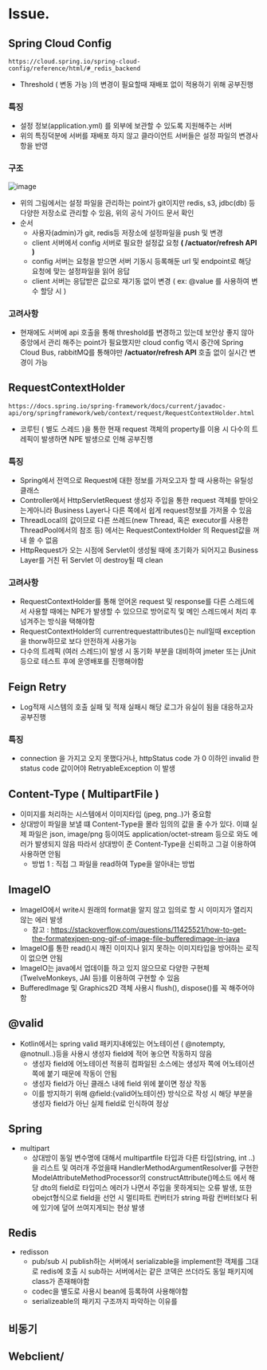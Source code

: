 
# Issue. 
  ## Spring Cloud Config
    https://cloud.spring.io/spring-cloud-config/reference/html/#_redis_backend
   * Threshold ( 변동 가능 )의 변경이 필요할때 재배포 없이 적용하기 위해 공부진행
   ### 특징
   *  설정 정보(application.yml) 를 외부에 보관할 수 있도록 지원해주는 서버
   *  위의 특징덕분에 서버를 재배포 하지 않고 클라이언트 서버들은 설정 파일의 변경사항을 반영
   ### 구조
   ![image](https://user-images.githubusercontent.com/33863965/174000923-51863060-071d-4ba0-892c-5f02292e4bf9.png)
   * 위의 그림에서는 설정 파일을 관리하는 point가 git이지만 redis, s3, jdbc(db) 등 다양한 저장소로 관리할 수 있음, 위의 공식 가이드 문서 확인
   * 순서
      + 사용자(admin)가 git, redis등 저장소에 설정파일을 push 및 변경
      + client 서버에서 config 서버로 필요한 설정값 요청 **( /actuator/refresh API )**
      + config 서버는 요청을 받으면 서버 기동시 등록해둔 url 및 endpoint로 해당 요청에 맞는 설정파일을 읽어 응답
      + client 서버는 응답받은 값으로 재기동 없이 변경 ( ex: @value 를 사용하여 변수 할당 시 )
    
   ### 고려사항
   * 현재에도 서버에 api 호출을 통해 threshold를 변경하고 있는데 보안상 좋지 않아 중앙에서 관리 해주는 point가 필요했지만 cloud config 역시 중간에 Spring Cloud Bus, rabbitMQ를 통해야만 **/actuator/refresh API** 호출 없이 실시간 변경이 가능

  ## RequestContextHolder
    https://docs.spring.io/spring-framework/docs/current/javadoc-api/org/springframework/web/context/request/RequestContextHolder.html
   * 코루틴 ( 별도 스레드 )을 통한 현재 request 객체의 property를 이용 시 다수의 트레픽이 발생하면 NPE 발생으로 인해 공부진행
   ### 특징
   *  Spring에서 전역으로 Request에 대한 정보를 가져오고자 할 때 사용하는 유틸성 클래스
   *  Controller에서 HttpServletRequest 생성자 주입을 통한 request 객체를 받아오는게아니라 Business Layer나 다른 쪽에서 쉽게 request정보를 가저올 수 있음
   *  ThreadLocal의 값이므로 다른 쓰레드(new Thread, 혹은 executor를 사용한 ThreadPool에서의 참조 등) 에서는 RequestContextHolder 의 Request값을 꺼내 쓸 수 없음
   *  HttpRequest가 오는 시점에 Servlet이 생성될 때에 초기화가 되어지고 Business Layer를 거친 뒤 Servlet 이 destroy될 때 clean 
   
   ### 고려사항
   *  RequestContextHolder를 통해 얻어온 request 및 response를 다른 스레드에서 사용할 때에는 NPE가 발생할 수 있으므로 방어로직 및 메인 스레드에서 처리 후 넘겨주는 방식을 택해야함
   *  RequestContextHolder의 currentrequestattributes()는 null일때 exception을 thorw하므로 보다 안전하게 사용가능
   *  다수의 트레픽 (여러 스레드)이 발생 시 동기화 부분을 대비하여 jmeter 또는 jUnit 등으로 테스트 후에 운영배포를 진행해야함
  
  ## Feign Retry
   * Log적재 시스템의 호출 실패 및 적재 실패시 해당 로그가 유실이 됨을 대응하고자 공부진행
   ### 특징
   *  connection 을 가지고 오지 못했다거나, httpStatus code 가 0 이하인 invalid 한 status code 값이어야 RetryableException 이 발생
  
  ## Content-Type ( MultipartFile )
   * 이미지를 처리하는 시스템에서 이미지타입 (jpeg, png..)가 중요함
   * 상대방이 파일을 보낼 떄 Content-Type을 몰라 임의의 값을 줄 수가 있다. 이떄 실제 파일은 json, image/png 등이여도 application/octet-stream 등으로 와도 에러가 발생되지 않음
     따라서 상대방이 준 Content-Type을 신뢰하고 그걸 이용하여 사용하면 안됨
      + 방법 1 : 직접 그 파일을 read하여 Type을 알아내는 방법
  
  ## ImageIO
   * ImageIO에서 write시 원래의 format을 알지 않고 임의로 할 시 이미지가 열리지 않는 에러 발생
      + 참고 : https://stackoverflow.com/questions/11425521/how-to-get-the-formatexjpen-png-gif-of-image-file-bufferedimage-in-java
   * ImageIO를 통한 read()시 깨진 이미지나 읽지 못하는 이미지타입을 방어하는 로직이 없으면 안됨
   * ImageIO는 java에서 업데이틑 하고 있지 않으므로 다양한 구현체(TwelveMonkeys, JAI 등)를 이용하여 구현할 수 있음
   * BufferedImage 및 Graphics2D 객체 사용시 flush(), dispose()를 꼭 해주어야함 

  ## @valid
   * Kotlin에서는 spring valid 패키지내에있는 어노테이션 ( @notempty, @notnull..)등을 사용시 생성자 field에 적어 놓으면 작동하지 않음
      + 생성자 field에 어노테이션 적용히 컴파일된 소스에는 생성자 쪽에 어노테이션 쪽에 붙기 때문에 작동이 안됨
      + 생성자 field가 아닌 클래스 내에 field 위에 붙이면 정상 작동
      + 이를 방지하기 위해 @field:{valid어노테이션} 방식으로 작성 시 해당 부분을 생성자 field가 아닌 실제 field로 인식하여 정상 

  ## Spring
   * multipart
      + 상대방이 동일 변수명에 대해서 multipartfile 타입과 다른 타입(string, int ..)을 리스트 및 여러개 주었을때 HandlerMethodArgumentResolver를 구현한 ModelAttributeMethodProcessor의 constructAttribute()메소드 에서 해당 dto의 field로 타입미스 에러가 나면서 주입을 못하게되는 오류 발생, 또한 obejct형식으로 field을 선언 시 멀티파트 컨버터가 string 파람 컨버터보다 뒤에 있기에 덮어 쓰여지게되는 현상 발생

  ## Redis
   * redisson
      + pub/sub 시 publish하는 서버에서 serializable을 implement한 객체를 그대로 redis에 호출 시 sub하는 서버에서는 같은 코덱은 쓰더라도 동일 패키지에 class가 존재해야함
      + codec을 별도로 사용시 bean에 등록하여 사용해야함
      + serializeable의 패키지 구조까지 파악하는 이유를 
  ## 비동기 
  ## Webclient/
